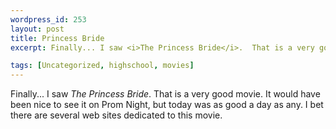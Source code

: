 ```yaml
--- 
wordpress_id: 253
layout: post
title: Princess Bride
excerpt: Finally... I saw <i>The Princess Bride</i>.  That is a very good movie.  It would have been nice to see it on Prom Night, but today was as good a day as any.  I bet there are several web sites dedicated to this movie.

tags: [Uncategorized, highschool, movies]
---
```


Finally... I saw *The Princess Bride*.  That is a very good movie.  It would have been nice to see it on Prom Night, but today was as good a day as any.  I bet there are several web sites dedicated to this movie.
